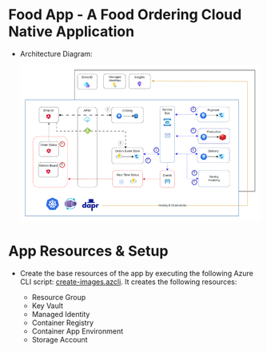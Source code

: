 # Food App - A Food Ordering Cloud Native Application

- Architecture Diagram:

    ![food-app](_images/app.png)

# App Resources & Setup

- Create the base resources of the app by executing the following Azure CLI script: [create-images.azcli](/app/create-images.azcli). It creates the following resources:

    - Resource Group
    - Key Vault
    - Managed Identity
    - Container Registry
    - Container App Environment
    - Storage Account